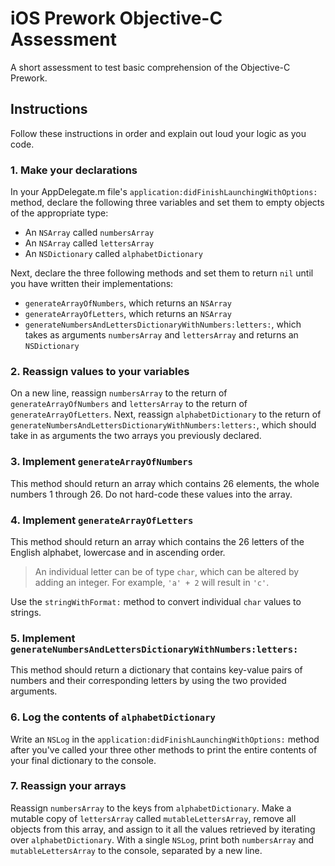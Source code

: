 # iOS Prework Objective-C Assessment
A short assessment to test basic comprehension of the Objective-C Prework.

## Instructions
Follow these instructions in order and explain out loud your logic as you code.

### 1. Make your declarations
In your AppDelegate.m file's `application:didFinishLaunchingWithOptions:` method, declare the following three variables and set them to empty objects of the appropriate type:

* An `NSArray` called `numbersArray`
* An `NSArray` called `lettersArray`
* An `NSDictionary` called `alphabetDictionary`

Next, declare the three following methods and set them to return `nil` until you have written their implementations:

* `generateArrayOfNumbers`, which returns an `NSArray`
* `generateArrayOfLetters`, which returns an `NSArray`
* `generateNumbersAndLettersDictionaryWithNumbers:letters:`, which takes as arguments `numbersArray` and `lettersArray` and returns an `NSDictionary`

### 2. Reassign values to your variables
On a new line, reassign `numbersArray` to the return of `generateArrayOfNumbers` and `lettersArray` to the return of `generateArrayOfLetters`. Next, reassign `alphabetDictionary` to the return of `generateNumbersAndLettersDictionaryWithNumbers:letters:`, which should take in as arguments the two arrays you previously declared.

### 3. Implement `generateArrayOfNumbers`
This method should return an array which contains 26 elements, the whole numbers 1 through 26. Do not hard-code these values into the array.

### 4. Implement `generateArrayOfLetters`
This method should return an array which contains the 26 letters of the English alphabet, lowercase and in ascending order.

> An individual letter can be of type `char`, which can be altered by adding an integer. For example, `'a' + 2` will result in `'c'`.

Use the `stringWithFormat:` method to convert individual `char` values to strings.

### 5. Implement `generateNumbersAndLettersDictionaryWithNumbers:letters:`
This method should return a dictionary that contains key-value pairs of numbers and their corresponding letters by using the two provided arguments.

### 6. Log the contents of `alphabetDictionary`
Write an `NSLog` in the `application:didFinishLaunchingWithOptions:` method after you've called your three other methods to print the entire contents of your final dictionary to the console.

### 7. Reassign your arrays
Reassign `numbersArray` to the keys from `alphabetDictionary`. Make a mutable copy of `lettersArray` called `mutableLettersArray`, remove all objects from this array, and assign to it all the values retrieved by iterating over `alphabetDictionary`. With a single `NSLog`, print both `numbersArray` and `mutableLettersArray` to the console, separated by a new line.
